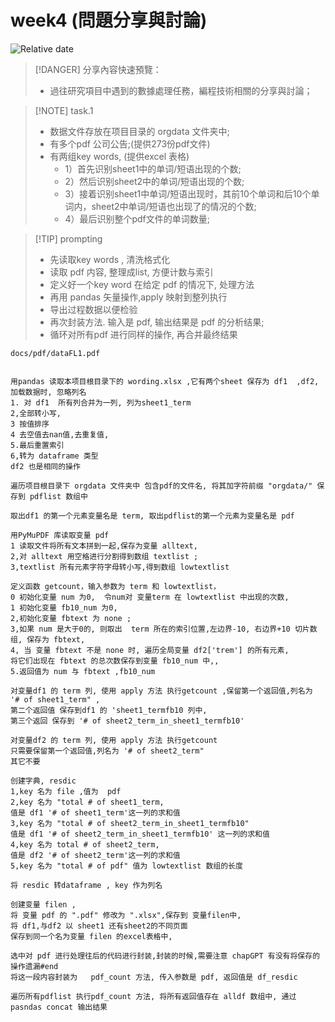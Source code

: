 # week4 (問題分享與討論)

![Relative date](https://img.shields.io/date/1682610044?color=%239035&label=last%20update%3A&logo=anchor)

>[!DANGER] 分享內容快速預覽：
>
>- 過往研究項目中遇到的數據處理任務，編程技術相關的分享與討論；

> [!NOTE] task.1
>
> - 数据文件存放在项目目录的 orgdata 文件夹中;
> - 有多个pdf 公司公告;(提供273份pdf文件)
> - 有两组key words, (提供excel 表格)
>   - 1）首先识别sheet1中的单词/短语出现的个数;
>   - 2）然后识别sheet2中的单词/短语出现的个数;
>   - 3）接着识别sheet1中单词/短语出现时，其前10个单词和后10个单词内，sheet2中单词/短语也出现了的情况的个数;
>   - 4）最后识别整个pdf文件的单词数量;

> [!TIP] prompting
>
> - 先读取key words , 清洗格式化
> - 读取 pdf 内容, 整理成list, 方便计数与索引
> - 定义好一个key word 在给定 pdf 的情况下, 处理方法
> - 再用 pandas 矢量操作,apply 映射到整列执行
> - 导出过程数据以便检验
> - 再次封装方法. 输入是 pdf,  输出结果是 pdf 的分析结果;
> - 循环对所有pdf 进行同样的操作, 再合并最终结果

```pdf
docs/pdf/dataFL1.pdf
```

```

用pandas 读取本项目根目录下的 wording.xlsx ,它有两个sheet 保存为 df1  ,df2, 加载数据时, 忽略列名
1. 对 df1  所有列合并为一列, 列为sheet1_term 
2,全部转小写,
3 按值排序
4 去空值去nan值,去重复值,
5.最后重置索引
6,转为 dataframe 类型
df2 也是相同的操作
```

```
遍历项目根目录下 orgdata 文件夹中 包含pdf的文件名, 将其加字符前缀 "orgdata/" 保存到 pdflist 数组中
```


```
取出df1 的第一个元素变量名是 term, 取出pdflist的第一个元素为变量名是 pdf
```

```
用PyMuPDF 库读取变量 pdf 
1 读取文件将所有文本拼到一起,保存为变量 alltext,
2,对 alltext 用空格进行分割得到数组 textlist ;
3,textlist 所有元素字符字母转小写,得到数组 lowtextlist 
```

```
定义函数 getcount，输入参数为 term 和 lowtextlist，
0 初始化变量 num 为0,  令num对 变量term 在 lowtextlist 中出现的次数, 
1 初始化变量 fb10_num 为0,  
2,初始化变量 fbtext 为 none ;
3,如果 num 是大于0的, 则取出  term 所在的索引位置,左边界-10, 右边界+10 切片数组, 保存为 fbtext,
4, 当 变量 fbtext 不是 none 时, 遍历全局变量 df2['trem'] 的所有元素, 
将它们出现在 fbtext 的总次数保存到变量 fb10_num 中,,
5.返回值为 num 与 fbtext ,fb10_num 
```

```
对变量df1 的 term 列, 使用 apply 方法 执行getcount ,保留第一个返回值,列名为 '# of sheet1_term" ,
第二个返回值 保存到df1 的 'sheet1_termfb10 列中,
第三个返回 保存到 '# of sheet2_term_in_sheet1_termfb10'
```

```
对变量df2 的 term 列, 使用 apply 方法 执行getcount
只需要保留第一个返回值,列名为 '# of sheet2_term"
其它不要
```

```
创建字典, resdic
1,key 名为 file ,值为  pdf
2,key 名为 "total # of sheet1_term, 
值是 df1 '# of sheet1_term'这一列的求和值
3,key 名为 "total # of sheet2_term_in_sheet1_termfb10" 
值是 df1 '# of sheet2_term_in_sheet1_termfb10' 这一列的求和值
4,key 名为 total # of sheet2_term, 
值是 df2 '# of sheet2_term'这一列的求和值
5,key 名为 "total # of pdf" 值为 lowtextlist 数组的长度
```

```
将 resdic 转dataframe , key 作为列名
```

```
创建变量 filen ,
将 变量 pdf 的 ".pdf" 修改为 ".xlsx",保存到 变量filen中,
将 df1,与df2 以 sheet1 还有sheet2的不同页面 
保存到同一个名为变量 filen 的excel表格中,  
```

```
选中对 pdf 进行处理往后的代码进行封装,封装的时候,需要注意 chapGPT 有没有将保存的操作遗漏#end
将这一段内容封装为   pdf_count 方法, 传入参数是 pdf, 返回值是 df_resdic
```

```
遍历所有pdflist 执行pdf_count 方法, 将所有返回值存在 alldf 数组中, 通过 pasndas concat 输出结果
```




